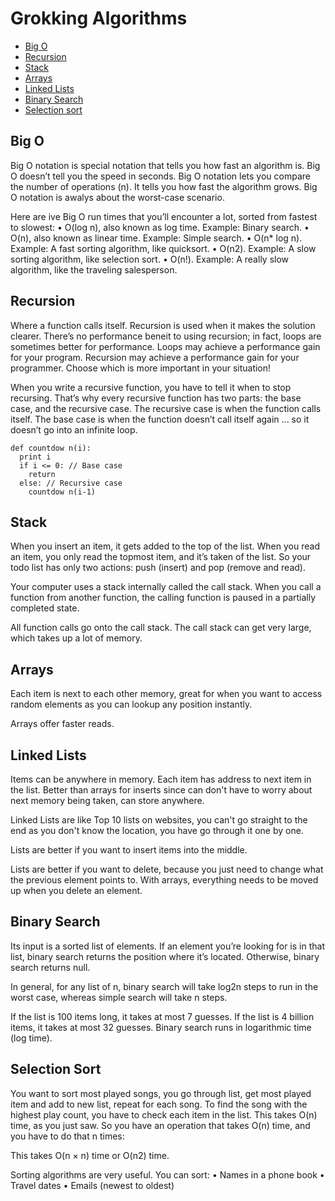 # Grokking Algorithms
- [Big O](#big-o)
- [Recursion](#recursion)
- [Stack](#Stack)
- [Arrays](#arrays)
- [Linked Lists](#linked-lists)
- [Binary Search](#binary-search)
- [Selection sort](#selection-sort)

## Big O
Big O notation is special notation that tells you how fast an algorithm is. Big O doesn’t tell you the speed in seconds. Big O notation lets you compare the number of operations (n). It tells you how fast the algorithm grows. Big O notation is awalys about the worst-case scenario.

Here are ive Big O run times that you’ll encounter a lot, sorted from fastest to slowest:
• O(log n), also known as log time. Example: Binary search.
• O(n), also known as linear time. Example: Simple search.
• O(n* log n). Example: A fast sorting algorithm, like quicksort.
• O(n2). Example: A slow sorting algorithm, like selection sort. 
• O(n!). Example: A really slow algorithm, like the traveling salesperson.

## Recursion
Where a function calls itself. Recursion is used when it makes the solution clearer. There’s no performance beneit to using recursion; in fact, loops are sometimes better for performance. Loops may achieve a performance gain for your program. Recursion may achieve a performance gain for your programmer. Choose which is more important in your situation!

When you write a recursive function, you have to tell it when to stop recursing. That’s why every recursive function has two parts: the base case, and the recursive case. The recursive case is when the function calls itself. The base case is when the function doesn’t call itself again ... so it doesn’t go into an infinite loop.

```
def countdow n(i):  
  print i
  if i <= 0: // Base case    
    return
  else: // Recursive case    
    countdow n(i-1)
```

## Stack
When you insert an item, it gets added to the top of the list. When you read an item, you only read the topmost item, and it’s taken of the list. So your todo list has only two actions: push (insert) and pop (remove and read). 

Your computer uses a stack internally called the call stack. When you call a function from another function, the calling function is paused in a partially completed state.

All function calls go onto the call stack. The call stack can get very large, which takes up a lot of memory.

## Arrays
Each item is next to each other memory, great for when you want to access random elements as you can lookup any position instantly. 

Arrays offer faster reads.

## Linked Lists
Items can be anywhere in memory. Each item has address to next item in the list. Better than arrays for inserts since can don't have to worry about next memory being taken, can store anywhere.

Linked Lists are like Top 10 lists on websites, you can't go straight to the end as you don't know the location, you have go through it one by one.

Lists are better if you want to insert items into the middle. 

Lists are better if you want to delete, because you just need to change what the previous element points to. With arrays, everything needs to be moved up when you delete an element.

## Binary Search
Its input is a sorted list of elements. If an element you’re looking for is in that list, binary search returns the position where it’s located. 
Otherwise, binary search returns null. 

In general, for any list of n, binary search will take log2n steps to run in the worst case, whereas simple search will take n steps.

If the list is 100 items long, it takes at most 7 guesses. If the list is 4 billion items, it takes at most 32 guesses. 
Binary search runs in logarithmic time (log time).

## Selection Sort
You want to sort most played songs, you go through list, get most played item and add to new list, repeat for each song. To find the song with the highest play count, you have to check each item in the list. This takes O(n) time, as you just saw. So you have an operation that takes O(n) time, and you have to do that n times:

This takes O(n × n) time or O(n2) time.

Sorting algorithms are very useful. You can sort:
• Names in a phone book
• Travel dates
• Emails (newest to oldest)
